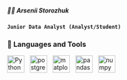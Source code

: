 ##### 🏄‍♂️ Arsenii Storozhuk

**`Junior Data Analyst (Analyst/Student)`**






### 🧰 Languages and Tools


<img align="left" alt="Python" width="40px" style="padding-right:10px;" src="https://cdn.jsdelivr.net/gh/devicons/devicon@latest/icons/python/python-original.svg" />       
<img align="left" alt="postgresql" width="40px" style="padding-right:10px;" src="https://cdn.jsdelivr.net/gh/devicons/devicon@latest/icons/postgresql/postgresql-original.svg" />
<img align="left" alt="matplotlib" width="40px" style="padding-right:10px;" src="https://cdn.jsdelivr.net/gh/devicons/devicon@latest/icons/matplotlib/matplotlib-original.svg" />
<img align="left" alt="pandas" width="40px" style="padding-right:10px;" src="https://cdn.jsdelivr.net/gh/devicons/devicon@latest/icons/pandas/pandas-original.svg" />
<img align="left" alt="numpy" width="40px" style="padding-right:10px;" src="https://cdn.jsdelivr.net/gh/devicons/devicon@latest/icons/numpy/numpy-original.svg" />

          
          
          
          
          
